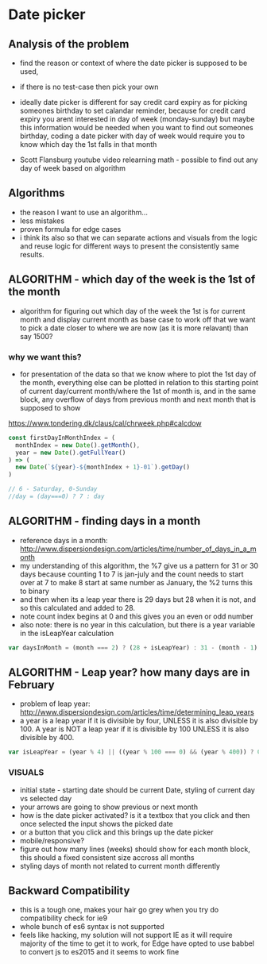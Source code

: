 # Date picker

## Analysis of the problem
* find the reason or context of where the date picker is supposed to be used, 
* if there is no test-case then pick your own 
* ideally date picker is different for say credit card expiry as for picking someones birthday to set calandar reminder, because for credit card expiry you arent interested in day of week (monday-sunday) but maybe this information would be needed when you want to find out someones birthday, coding a date picker with day of week would require you to know which day the 1st falls in that month

* Scott Flansburg youtube video relearning math - possible to find out any day of week based on algorithm

## Algorithms
* the reason I want to use an algorithm...
* less mistakes
* proven formula for edge cases
* i think its also so that we can separate actions and visuals from the logic and reuse logic for different ways to present the consistently same results.

## ALGORITHM - which day of the week is the 1st of the month
* algorithm for figuring out which day of the week the 1st is for current month and display current month as base case to work off that we want to pick a date closer to where we are now (as it is more relavant) than say 1500?

### why we want this? 
* for presentation of the data so that we know where to plot the 1st day of the month, everything else can be plotted in relation to this starting point of current day/current month/where the 1st of month is, and in the same block, any overflow of days from previous month and next month that is supposed to show

https://www.tondering.dk/claus/cal/chrweek.php#calcdow

```js
const firstDayInMonthIndex = (
  monthIndex = new Date().getMonth(), 
  year = new Date().getFullYear()
) => (
  new Date(`${year}-${monthIndex + 1}-01`).getDay()
)

// 6 - Saturday, 0-Sunday
//day = (day===0) ? 7 : day
```

## ALGORITHM - finding days in a month
* reference days in a month: http://www.dispersiondesign.com/articles/time/number_of_days_in_a_month
* my understanding of this algorithm, the %7 give us a pattern for 31 or 30 days because counting 1 to 7 is jan-july and the count needs to start over at 7 to make 8 start at same number as January, the %2 turns this to binary
* and then when its a leap year there is 29 days but 28 when it is not, and so this calculated and added to 28.
* note count index begins at 0 and this gives you an even or odd number
* also note: there is no year in this calculation, but there is a year variable in the isLeapYear calculation

```js
var daysInMonth = (month === 2) ? (28 + isLeapYear) : 31 - (month - 1) % 7 % 2;
```

## ALGORITHM - Leap year? how many days are in February
* problem of leap year: http://www.dispersiondesign.com/articles/time/determining_leap_years
* a year is a leap year if it is divisible by four, UNLESS it is also divisible by 100. A year is NOT a leap year if it is divisible by 100 UNLESS it is also divisible by 400.

```js
var isLeapYear = (year % 4) || ((year % 100 === 0) && (year % 400)) ? 0 : 1;
```

### VISUALS
* initial state - starting date should be current Date, styling of current day vs selected day
* your arrows are going to show previous or next month
* how is the date picker activated? is it a textbox that you click and then once selected the input shows the picked date
* or a button that you click and this brings up the date picker
* mobile/responsive?
* figure out how many lines (weeks) should show for each month block, this should a fixed consistent size accross all months
* styling days of month not related to current month differently

## Backward Compatibility
* this is a tough one, makes your hair go grey when you try do compatibility check for ie9
* whole bunch of es6 syntax is not supported
* feels like hacking, my solution will not support IE as it will require majority of the time to get it to work, for Edge have opted to use babbel to convert js to es2015 and it seems to work fine

